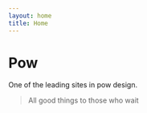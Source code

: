 ```yaml
---
layout: home
title: Home
---
```


# Pow

One of the leading sites in pow design.

> All good things to those who wait
